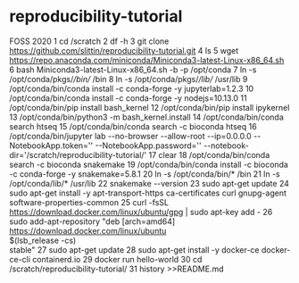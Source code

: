 # reproducibility-tutorial
FOSS 2020
    1  cd /scratch
    2  df -h
    3  git clone https://github.com/slittin/reproducibility-tutorial.git
    4  ls
    5  wget https://repo.anaconda.com/miniconda/Miniconda3-latest-Linux-x86_64.sh
    6  bash Miniconda3-latest-Linux-x86_64.sh -b -p /opt/conda
    7  ln -s /opt/conda/pkgs/*/bin/* /bin
    8  ln -s /opt/conda/pkgs/*/lib/* /usr/lib
    9  /opt/conda/bin/conda install -c conda-forge -y jupyterlab=1.2.3
   10  /opt/conda/bin/conda install -c conda-forge -y nodejs=10.13.0
   11  /opt/conda/bin/pip install bash_kernel
   12  /opt/conda/bin/pip install ipykernel
   13  /opt/conda/bin/python3 -m bash_kernel.install
   14  /opt/conda/bin/conda search htseq
   15  /opt/conda/bin/conda search -c bioconda htseq
   16  /opt/conda/bin/jupyter lab --no-browser --allow-root --ip=0.0.0.0 --NotebookApp.token='' --NotebookApp.password='' --notebook-dir='/scratch/reproducibility-tutorial/'
   17  clear
   18  /opt/conda/bin/conda search -c bioconda snakemake
   19  /opt/conda/bin/conda install -c bioconda -c conda-forge -y snakemake=5.8.1
   20  ln -s /opt/conda/bin/* /bin
   21  ln -s /opt/conda/lib/* /usr/lib
   22  snakemake --version
   23  sudo apt-get update
   24  sudo apt-get install -y apt-transport-https ca-certificates curl gnupg-agent software-properties-common
   25  curl -fsSL https://download.docker.com/linux/ubuntu/gpg | sudo apt-key add -
   26  sudo add-apt-repository  "deb [arch=amd64] https://download.docker.com/linux/ubuntu \
 $(lsb_release -cs) \
 stable"
   27  sudo apt-get update
   28  sudo apt-get install -y docker-ce docker-ce-cli containerd.io
   29  docker run hello-world
   30  cd /scratch/reproducibility-tutorial/
   31  history >>README.md
